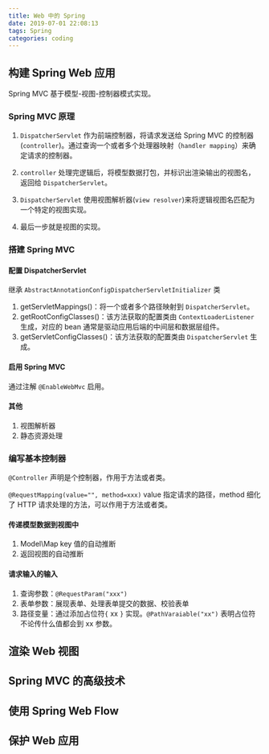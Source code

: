 ```yaml
---
title: Web 中的 Spring
date: 2019-07-01 22:08:13
tags: Spring
categories: coding
---
```


## 构建 Spring Web 应用

Spring MVC 基于模型-视图-控制器模式实现。

### Spring MVC 原理

1. `DispatcherServlet` 作为前端控制器，将请求发送给 Spring MVC 的控制器(`controller`)。通过查询一个或者多个处理器映射（`handler mapping`）来确定请求的控制器。

2. `controller` 处理完逻辑后，将模型数据打包，并标识出渲染输出的视图名，返回给 `DispatcherServlet`。

3. `DispatcherServlet` 使用视图解析器(`view resolver`)来将逻辑视图名匹配为一个特定的视图实现。

4. 最后一步就是视图的实现。

### 搭建 Spring MVC

#### 配置 DispatcherServlet

继承 `AbstractAnnotationConfigDispatcherServletInitializer` 类

1. getServletMappings()：将一个或者多个路径映射到 `DispatcherServlet`。
2. getRootConfigClasses()：该方法获取的配置类由 `ContextLoaderListener` 生成，对应的 bean 通常是驱动应用后端的中间层和数据层组件。
3. getServletConfigClasses()：该方法获取的配置类由 `DispatcherServlet` 生成。

#### 启用 Spring MVC

通过注解 `@EnableWebMvc` 启用。

#### 其他

1. 视图解析器
2. 静态资源处理

### 编写基本控制器

`@Controller` 声明是个控制器，作用于方法或者类。

`@RequestMapping(value="", method=xxx)` value 指定请求的路径，method 细化了 HTTP 请求处理的方法，可以作用于方法或者类。

#### 传递模型数据到视图中

1. Model\Map key 值的自动推断
2. 返回视图的自动推断

#### 请求输入的输入

1. 查询参数：`@RequestParam("xxx")`
2. 表单参数：展现表单、处理表单提交的数据、校验表单
3. 路径变量：通过添加占位符`{` xx `}` 实现。`@PathVaraiable("xx")` 表明占位符不论传什么值都会到 xx 参数。

## 渲染 Web 视图

## Spring MVC 的高级技术

## 使用 Spring Web Flow

## 保护 Web 应用
